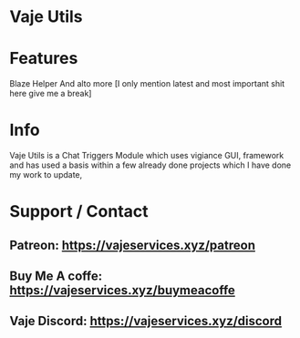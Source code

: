 # Vaje Utils

# Features
Blaze Helper 
And alto more [I only mention latest and most important shit here give me a break]


# Info
Vaje Utils is a Chat Triggers Module which uses vigiance GUI, framework and has used a basis within a few already done projects which I have done my work to update,

# Support / Contact

## Patreon: https://vajeservices.xyz/patreon

## Buy Me A coffe: https://vajeservices.xyz/buymeacoffe

## Vaje Discord: https://vajeservices.xyz/discord

